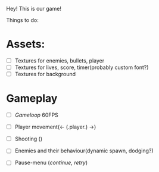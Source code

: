 Hey! This is our game!

Things to do:
# Assets:
- [ ] Textures for enemies, bullets, player
- [ ] Textures for lives, score, timer(probably custom font?)
- [ ] Textures for background

# Gameplay
- [ ] *Gameloop* 60FPS
- [ ] Player movement(<- (.player.) ->)
- [ ] Shooting (<space>)
- [ ] Enemies and their behaviour(dynamic spawn, dodging?)
- [ ] Pause-menu (*continue, retry*)

